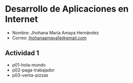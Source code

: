# Desarrollo de Aplicaciones en Internet

- Nombre: Jhohana María Amaya Hernández
- Correo: jhohanaamaya1e@gmail.com

## Actividad 1
- p01-hola-mundo
- p02-paga-trabajador
- p03-venta-pizzas